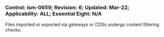 ### Control: ism-0659; Revision: 6; Updated: Mar-22; Applicability: ALL; Essential Eight: N/A
<p>Files imported or exported via gateways or CDSs undergo content filtering checks.</p>